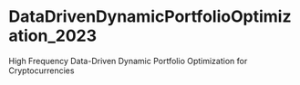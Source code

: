 # DataDrivenDynamicPortfolioOptimization_2023
High Frequency Data-Driven Dynamic Portfolio Optimization for Cryptocurrencies

